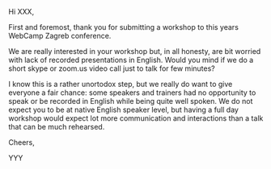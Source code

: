 Hi XXX,

First and foremost, thank you for submitting a workshop to this years
WebCamp Zagreb conference.

We are really interested in your workshop but, in all honesty, are bit
worried with lack of recorded presentations in English. Would you mind
if we do a short skype or zoom.us video call just to talk for few
minutes?

I know this is a rather unortodox step, but we really do want to give
everyone a fair chance: some speakers and trainers had no opportunity
to speak or be recorded in English while being quite well spoken. We
do not expect you to be at native English speaker level, but  having a
full day workshop would expect lot more communication and interactions
than a talk that can be much  rehearsed.


Cheers,

YYY
